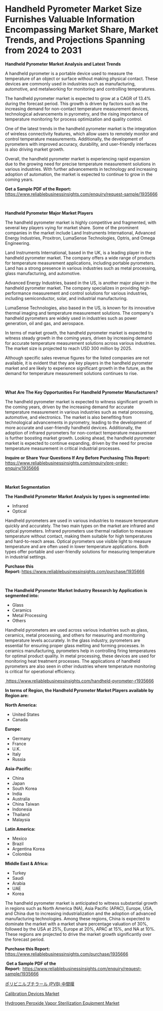 <p><h1>Handheld Pyrometer Market Size Furnishes Valuable Information Encompassing Market Share, Market Trends, and Projections Spanning from 2024 to 2031</h1></p><p><strong>Handheld Pyrometer Market Analysis and Latest Trends</strong></p>
<p><p>A handheld pyrometer is a portable device used to measure the temperature of an object or surface without making physical contact. These devices are commonly used in industries such as manufacturing, automotive, and metalworking for monitoring and controlling temperatures.</p><p>The handheld pyrometer market is expected to grow at a CAGR of 13.4% during the forecast period. This growth is driven by factors such as the increasing demand for non-contact temperature measurement devices, technological advancements in pyrometry, and the rising importance of temperature monitoring for process optimization and quality control.</p><p>One of the latest trends in the handheld pyrometer market is the integration of wireless connectivity features, which allow users to remotely monitor and control temperature measurements. Additionally, the development of pyrometers with improved accuracy, durability, and user-friendly interfaces is also driving market growth.</p><p>Overall, the handheld pyrometer market is experiencing rapid expansion due to the growing need for precise temperature measurement solutions in various industries. With further advancements in technology and increasing adoption of automation, the market is expected to continue to grow in the coming years.</p></p>
<p><strong>Get a Sample PDF of the Report:&nbsp;</strong> <a href="https://www.reliablebusinessinsights.com/enquiry/request-sample/1935666">https://www.reliablebusinessinsights.com/enquiry/request-sample/1935666</a></p>
<p>&nbsp;</p>
<p><strong>Handheld Pyrometer Major Market Players</strong></p>
<p><p>The handheld pyrometer market is highly competitive and fragmented, with several key players vying for market share. Some of the prominent companies in the market include Land Instruments International, Advanced Energy Industries, Proxitron, LumaSense Technologies, Optris, and Omega Engineering.</p><p>Land Instruments International, based in the UK, is a leading player in the handheld pyrometer market. The company offers a wide range of products for temperature measurement applications, including portable pyrometers. Land has a strong presence in various industries such as metal processing, glass manufacturing, and automotive.</p><p>Advanced Energy Industries, based in the US, is another major player in the handheld pyrometer market. The company specializes in providing high-performance measurement and control solutions for various industries, including semiconductor, solar, and industrial manufacturing.</p><p>LumaSense Technologies, also based in the US, is known for its innovative thermal imaging and temperature measurement solutions. The company's handheld pyrometers are widely used in industries such as power generation, oil and gas, and aerospace.</p><p>In terms of market growth, the handheld pyrometer market is expected to witness steady growth in the coming years, driven by increasing demand for accurate temperature measurement solutions across various industries. The market size is projected to reach USD 300 million by 2025.</p><p>Although specific sales revenue figures for the listed companies are not available, it is evident that they are key players in the handheld pyrometer market and are likely to experience significant growth in the future, as the demand for temperature measurement solutions continues to rise.</p></p>
<p>&nbsp;</p>
<p><strong>What Are The Key Opportunities For Handheld Pyrometer Manufacturers?</strong></p>
<p><p>The handheld pyrometer market is expected to witness significant growth in the coming years, driven by the increasing demand for accurate temperature measurement in various industries such as metal processing, automotive, and electronics. The market is also benefiting from technological advancements in pyrometry, leading to the development of more accurate and user-friendly handheld devices. Additionally, the adoption of infrared pyrometers for non-contact temperature measurement is further boosting market growth. Looking ahead, the handheld pyrometer market is expected to continue expanding, driven by the need for precise temperature measurement in critical industrial processes.</p></p>
<p><strong>Inquire or Share Your Questions If Any Before Purchasing This Report:</strong> <a href="https://www.reliablebusinessinsights.com/enquiry/pre-order-enquiry/1935666">https://www.reliablebusinessinsights.com/enquiry/pre-order-enquiry/1935666</a></p>
<p>&nbsp;</p>
<p><strong>Market Segmentation</strong></p>
<p><strong>The Handheld Pyrometer Market Analysis by types is segmented into:</strong></p>
<p><ul><li>Infrared</li><li>Optical</li></ul></p>
<p><p>Handheld pyrometers are used in various industries to measure temperature quickly and accurately. The two main types on the market are infrared and optical pyrometers. Infrared pyrometers use thermal radiation to measure temperature without contact, making them suitable for high temperatures and hard-to-reach areas. Optical pyrometers use visible light to measure temperature and are often used in lower temperature applications. Both types offer portable and user-friendly solutions for measuring temperature in industrial settings.</p></p>
<p><strong>Purchase this Report:&nbsp;</strong><a href="https://www.reliablebusinessinsights.com/purchase/1935666">https://www.reliablebusinessinsights.com/purchase/1935666</a></p>
<p>&nbsp;</p>
<p><strong>The Handheld Pyrometer Market Industry Research by Application is segmented into:</strong></p>
<p><ul><li>Glass</li><li>Ceramics</li><li>Metal Processing</li><li>Others</li></ul></p>
<p><p>Handheld pyrometers are used across various industries such as glass, ceramics, metal processing, and others for measuring and monitoring temperature levels accurately. In the glass industry, pyrometers are essential for ensuring proper glass melting and forming processes. In ceramics manufacturing, pyrometers help in controlling firing temperatures for optimal product quality. In metal processing, these devices are used for monitoring heat treatment processes. The applications of handheld pyrometers are also seen in other industries where temperature monitoring is critical for operational efficiency.</p></p>
<p><a href="https://www.reliablebusinessinsights.com/handheld-pyrometer-r1935666">&nbsp;https://www.reliablebusinessinsights.com/handheld-pyrometer-r1935666</a></p>
<p><strong>In terms of Region, the Handheld Pyrometer Market Players available by Region are:</strong></p>
<p>
    <p> <strong> North America: </strong>
        <ul>
            <li>United States</li>
            <li>Canada</li>
        </ul>
        </p> 
    <p> <strong> Europe: </strong>
        <ul>
            <li>Germany</li>
            <li>France</li>
            <li>U.K.</li>
            <li>Italy</li>
            <li>Russia</li>
        </ul>
        </p> 
    <p> <strong> Asia-Pacific: </strong>
        <ul>
            <li>China</li>
            <li>Japan</li>
            <li>South Korea</li>
            <li>India</li>
            <li>Australia</li>
            <li>China Taiwan</li>
            <li>Indonesia</li>
            <li>Thailand</li>
            <li>Malaysia</li>
        </ul>
        </p> 
    <p> <strong> Latin America: </strong>
        <ul>
            <li>Mexico</li>
            <li>Brazil</li>
            <li>Argentina Korea</li>
            <li>Colombia</li>
        </ul>
        </p> 
    <p> <strong> Middle East & Africa: </strong>
        <ul>
            <li>Turkey</li>
            <li>Saudi</li>
            <li>Arabia</li>
            <li>UAE</li>
            <li>Korea</li>
        </ul>
    </p>
    </p>
<p><p>The handheld pyrometer market is anticipated to witness substantial growth in regions such as North America (NA), Asia Pacific (APAC), Europe, USA, and China due to increasing industrialization and the adoption of advanced manufacturing technologies. Among these regions, China is expected to dominate the market with a market share percentage valuation of 30%, followed by the USA at 25%, Europe at 20%, APAC at 15%, and NA at 10%. These regions are projected to drive the market growth significantly over the forecast period.</p></p>
<p><strong>Purchase this Report: </strong><a href="https://www.reliablebusinessinsights.com/purchase/1935666">https://www.reliablebusinessinsights.com/purchase/1935666</a></p>
<p>&nbsp;<strong>Get a Sample PDF of the Report:&nbsp;&nbsp;</strong><a href="https://www.reliablebusinessinsights.com/enquiry/request-sample/1935666">https://www.reliablebusinessinsights.com/enquiry/request-sample/1935666</a></p>
<p><strong></strong></p>
<p><p><a href="https://medium.com/@mt14785/%E3%83%9D%E3%83%AA%E3%83%93%E3%83%8B%E3%83%AB%E3%83%96%E3%83%81%E3%83%A9%E3%83%BC%E3%83%AB-pvb-%E3%82%A4%E3%83%B3%E3%82%BF%E3%83%BC%E3%83%AC%E3%82%A4%E3%83%A4%E3%83%BC%E5%B8%82%E5%A0%B4%E3%81%AE%E5%B1%95%E6%9C%9B%E3%81%A82031%E5%B9%B4%E3%81%BE%E3%81%A7%E3%81%AE%E4%BA%88%E6%B8%AC-b572a1923c93">ポリビニルブチラール (PVB) 中間膜</a></p><p><a href="https://github.com/kmtkihkn89/Market-Research-Report-List-1/blob/main/calibration-devices-market.md">Calibration Devices Market</a></p><p><a href="https://github.com/flwellarose/Market-Research-Report-List-1/blob/main/hydrogen-peroxide-vapor-sterilization-equipment-market.md">Hydrogen Peroxide Vapor Sterilization Equipment Market</a></p></p>